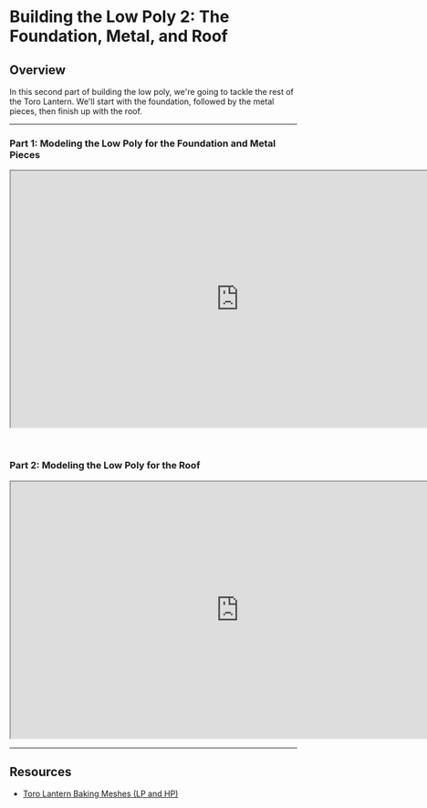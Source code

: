 # Building the Low Poly 2: The Foundation, Metal, and Roof

<h2>Overview</h2>
<p>In this second part of building the low poly, we're going to tackle the rest of the Toro Lantern. We'll start with the foundation, followed by the metal pieces, then finish up with the roof.</p>
<hr>
<h3>Part 1: Modeling the Low Poly for the Foundation and Metal Pieces</h3>
<p><iframe src="https://www.youtube.com/embed/TpP6wcJKrdg?rel=0" width="800" height="450" allowfullscreen="allowfullscreen" allow="accelerometer; autoplay; clipboard-write; encrypted-media; gyroscope; picture-in-picture"></iframe></p>
<p>&nbsp;</p>
<h3>Part 2: Modeling the Low Poly for the Roof</h3>
<p><iframe src="https://www.youtube.com/embed/3VQKVJP0ue4?rel=0" width="800" height="450" allowfullscreen="allowfullscreen" allow="accelerometer; autoplay; clipboard-write; encrypted-media; gyroscope; picture-in-picture"></iframe></p>
<hr>
<h2>Resources</h2>
<ul>
<li><a href="https://www.dropbox.com/s/09erfa0dtxrfp80/Toro_MeshesForBaking.zip?dl=0">Toro Lantern Baking Meshes (LP and HP)</a></li>
</ul>